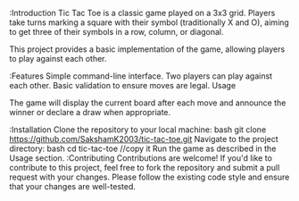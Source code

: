 :Introduction
Tic Tac Toe is a classic game played on a 3x3 grid. Players take turns marking a square with their symbol (traditionally X and O), aiming to get three of their symbols in a row, column, or diagonal.

This project provides a basic implementation of the game, allowing players to play against each other.

:Features
Simple command-line interface.
Two players can play against each other.
Basic validation to ensure moves are legal.
Usage



The game will display the current board after each move and announce the winner or declare a draw when appropriate.

:Installation
Clone the repository to your local machine:
bash
git clone https://github.com/SakshamK2003/tic-tac-toe.git
Navigate to the project directory:
bash
cd tic-tac-toe //copy it
Run the game as described in the Usage section.
:Contributing
Contributions are welcome! If you'd like to contribute to this project, feel free to fork the repository and submit a pull request with your changes. Please follow the existing code style and ensure that your changes are well-tested.
